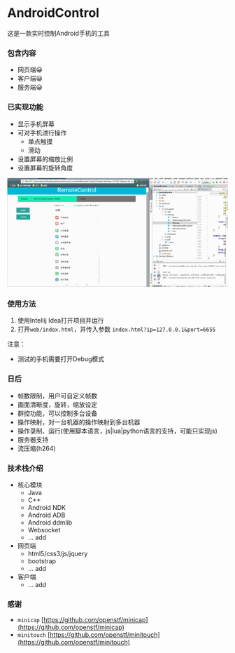 # AndroidControl
这是一款实时控制Android手机的工具

### 包含内容

* 网页端😀
* 客户端😀
* 服务端😀

### 已实现功能
* 显示手机屏幕
* 可对手机进行操作              
    * 单点触摸
    * 滑动
* 设置屏幕的缩放比例
* 设置屏幕的旋转角度


![demo](demo.gif)

### 使用方法

1. 使用Intellij Idea打开项目并运行
2. 打开`web/index.html`，并传入参数 `index.html?ip=127.0.0.1&port=6655`

注意：

* 测试的手机需要打开Debug模式

### 日后
* 帧数限制，用户可自定义帧数
* 画面清晰度，旋转，缩放设定
* 群控功能，可以控制多台设备
* 操作映射，对一台机器的操作映射到多台机器
* 操作录制、运行(使用脚本语言，js|lua|python语言的支持，可能只实现js)
* 服务器支持
* 流压缩(h264)

### 技术栈介绍
* 核心模块
    * Java
    * C++
    * Android NDK
    * Android ADB
    * Android ddmlib
    * Websocket
    * ... add
* 网页端
    * html5/css3/js/jquery
    * bootstrap
    * ... add
* 客户端
    * ... add

### 感谢
* `minicap` [https://github.com/openstf/minicap](https://github.com/openstf/minicap)
* `minitouch` [https://github.com/openstf/minitouch](https://github.com/openstf/minitouch)